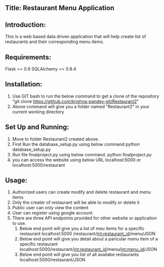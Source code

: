 ## Title: Restaurant Menu Application

## Introduction:
This is a web based data driven application that will help create list of restaurants and their corresponding menu items.

## Requirements:
Flask == 0.9
SQLAlchemy == 0.8.4

## Installation:
1. Use GIT bash to run the below command to get a clone of the repository
"git clone https://github.com/krishna-pandey-git/Restaurant2"
2. Above command will give you a folder named "Restaurant2" in your current working directory

## Set Up and Running:
1. Move to folder Restaurant2 created above.
2. First Run the database_setup.py using below command
    python database_setup.py
3. Run file finalproject.py using below command.
    python finalproject.py
4. you can access the website using below URL
    localhost:5000
    or
    localhost:5000/restaurant

## Usage:
1. Authorized users can create modify and delete restaurant and menu items
2. Only the creater  of restaurant will be able to modify or delete it
3. Public user can only view the content
4. User can register using google account.
5. There are three API endpoints provided for other website or application to use.
   1. Below end point will give you a list of meu items for a specific restaurant
       localhost:5000 /restaurant/<int:restaurant_id>/menu/JSON
   2. Below end point will give you detail about a paricular menu item of a specific restaurant
       localhost:5000/restaurant/<int:restaurant_id>/menu/<int:menu_id>/JSON
   3. Below end point will give you list of all availabe restaurants
       localhost:5000/restaurant/JSON